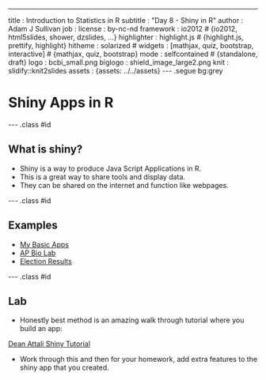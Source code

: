 ---
title       : Introduction to Statistics in R
subtitle    : "Day 8 - Shiny in R"
author      : Adam J Sullivan
job         : 
license     : by-nc-nd
framework   : io2012        # {io2012, html5slides, shower, dzslides, ...}
highlighter : highlight.js  # {highlight.js, prettify, highlight}
hitheme     : solarized      # 
widgets     : [mathjax, quiz, bootstrap, interactive]            # {mathjax, quiz, bootstrap}
mode        : selfcontained # {standalone, draft}
logo        : bcbi_small.png
biglogo     : shield_image_large2.png
knit        : slidify::knit2slides
assets      : {assets: ../../assets}
---  .segue bg:grey

# Shiny Apps in R

--- .class #id

## What is shiny?

- Shiny is a way to produce Java Script Applications in R. 
- This is a great way to share tools and display data. 
- They can be shared on the internet and function like webpages.


--- .class #id

## Examples

- [My Basic Apps](https://www.sullivanstatistics.com/shiny/)
- [AP Bio Lab](https://www.sullivanstatistics.com/shiny/KP/)
- [Election Results](https://www.sullivanstatistics.com/shiny/election/)

--- .class #id

## Lab

- Honestly best method is an amazing walk through tutorial where you build an app:

[Dean Attali Shiny Tutorial](https://deanattali.com/blog/building-shiny-apps-tutorial/)

- Work through this and then for your homework, add extra features to the shiny app that you created. 

